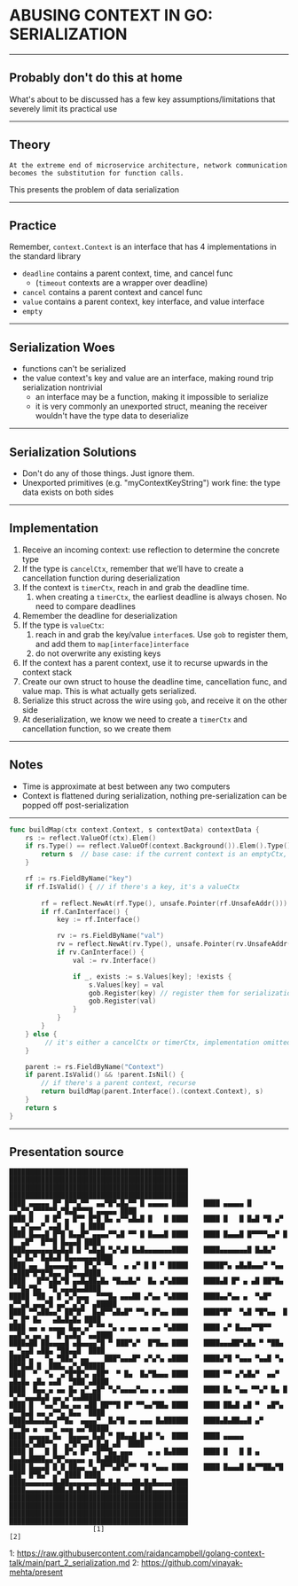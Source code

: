 # ABUSING CONTEXT IN GO: SERIALIZATION

---
<!-- fg=black bg=red -->
## Probably don't do this at home
What's about to be discussed has a few key assumptions/limitations that severely limit its practical use

---

## Theory

```
At the extreme end of microservice architecture, network communication becomes the substitution for function calls.
```
This presents the problem of data serialization
<!-- 
This change forces many compromises in Go, 
mostly because everything sent across the network must be able to be serialized and deserialized. 
Luckily, the Go standard library includes an encoding package, which handles most serialization use cases.
 -->

---
## Practice
Remember, `context.Context` is an interface that has 4 implementations in the standard library
- `deadline` contains a parent context, time, and cancel func
	- (`timeout` contexts are a wrapper over deadline)
- `cancel` contains a parent context and cancel func
- `value` contains a parent context, key interface, and value interface
- `empty`

---
## Serialization Woes

- functions can't be serialized
- the value context's key and value are an interface, making round trip serialization nontrivial
	- an interface may be a function, making it impossible to serialize
	- it is very commonly an unexported struct, meaning the receiver wouldn't have the type data to deserialize

---
## Serialization Solutions

- Don't do any of those things. Just ignore them.
- Unexported primitives (e.g. "myContextKeyString") work fine: the type data exists on both sides

---
## Implementation
 1. Receive an incoming context: use reflection to determine the concrete type
 1. If the type is `cancelCtx`, remember that we’ll have to create a cancellation function during deserialization
 1. If the context is `timerCtx`, reach in and grab the deadline time.
 	1. when creating a `timerCtx`, the earliest deadline is always chosen. No need to compare deadlines
 1. Remember the deadline for deserialization
 1. If the type is `valueCtx`:
 	1. reach in and grab the key/value `interface`s. Use `gob` to register them, and add them to `map[interface]interface`
 	1. do not overwrite any existing keys
 1. If the context has a parent context, use it to recurse upwards in the context stack
 1. Create our own struct to house the deadline time, cancellation func, and value map. This is what actually gets serialized.
 1. Serialize this struct across the wire using `gob`, and receive it on the other side
 1. At deserialization, we know we need to create a `timerCtx` and cancellation function, so we create them

<!-- 
 - gob can serialize things it has the concrete implementations for (e.g. unexported keys with a primitive type)
  -->

---
## Notes

 - Time is approximate at best between any two computers
 - Context is flattened during serialization, nothing pre-serialization can be popped off post-serialization

---
```go
func buildMap(ctx context.Context, s contextData) contextData {
    rs := reflect.ValueOf(ctx).Elem()
    if rs.Type() == reflect.ValueOf(context.Background()).Elem().Type() {
        return s  // base case: if the current context is an emptyCtx, we're done.
    }

    rf := rs.FieldByName("key")
    if rf.IsValid() { // if there's a key, it's a valueCtx
        
        rf = reflect.NewAt(rf.Type(), unsafe.Pointer(rf.UnsafeAddr())).Elem()
        if rf.CanInterface() {
            key := rf.Interface()

            rv := rs.FieldByName("val")
            rv = reflect.NewAt(rv.Type(), unsafe.Pointer(rv.UnsafeAddr())).Elem()
            if rv.CanInterface() {
                val := rv.Interface()

                if _, exists := s.Values[key]; !exists {
                    s.Values[key] = val
                    gob.Register(key) // register them for serialization
                    gob.Register(val)
                }
            }
        }
    } else {
         // it's either a cancelCtx or timerCtx, implementation omitted for
    }

    parent := rs.FieldByName("Context")
    if parent.IsValid() && !parent.IsNil() {
        // if there's a parent context, recurse
        return buildMap(parent.Interface().(context.Context), s)
    }
    return s
}
```
<!-- 
 - lots of reflection and unsafe boilerplate
 - the gist is to reach in, grab the key/val, ensure we're not shadowing something, and register/save them
 - recurse upwards -->

---

## Presentation source
```
█████████████████████████████████████████████    █████████████████████████████████████████████
█████████████████████████████████████████████    █████████████████████████████████████████████
████ ▄▄▄▄▄ █▀ █▀▀▄▀▀  ▄▄▀█▀▄█▄▀▀ █ ▄▄▄▄▄ ████    ████ ▄▄▄▄▄ █ ▀▀▄▀▀▄▀▀▀▀▀▀▄▀█▄█▀▀▀█ ▄▄▄▄▄ ████
████ █   █ █▀ ▄ █▀▀ █▀█ █▄ ▄▀▀▄█▄█ █   █ ████    ████ █   █ █▄█ ▀█ ▄▀ █▄ ▄▀▄▄▄▀ ▄▄█ █   █ ████
████ █▄▄▄█ █▀█ █▄▄█▀ ▄▄▄▄▀▀▄█ ▀▀ █ █▄▄▄█ ████    ████ █▄▄▄█ █▀▀▀▀▄▄▀ █ █  ▄█▀  █▀▀█ █▄▄▄█ ████
████▄▄▄▄▄▄▄█▄█▄█ █ ▀▄█▄█ ▀▄▀▄█ █▄█▄▄▄▄▄▄▄████    ████▄▄▄▄▄▄▄█ █▄█▄▀ █▄▀ █▄▀ █▄█▄█ █▄▄▄▄▄▄▄████
████ ▄▄  █▄▄▄▄▄█▄  █▀▄▀ ▀▀▄  ▄ ▄▀ █ █ ▀ █████    █████▀▄ ▄█▄█▄▄▄▀ ▀▄▄  █▄███▀█▀█▀█▄▄ █▀▄▄▄████
████   █▀▀▄█▄▀█ ▄▄█▄██▄█▄ ▀█▄▄█▄▀  █▄ ▄▀▄████    ████▄█ █▀ ▄ ▄█ ██▀█▄  ▀ ▀█▄▀█▄  ▀█ ▄▄▄█▄▄████
█████ ▀██ ▄ █ ▀▄▀▄▄▄  ▀▀▀█▄ ▄▄▄██ ▄▀▄▄ ▀▄████    ████▄▄▀▄▄ ▄  ▀▄█▀ ▄▀▀▄█ ▄▄▄▀█ ▄▄▀ ▄▀▄▀ ▄█████
████ ▀▀▄██▄▄▀ ██▀█▀  █▄█▀▀▄█▄█▀ ▀▀▄ █▀▄▄ ████    ████▀█▀  ▀▄█ ▀█▀▄▄  █ ▀▄ █▀ █▄   ▄█▄█▄█▄ ████
████ ▄▄ ▄ ▄▄▄▄ █▄▄ ▄▀ ▀▀ ▀▄ ▄ ▄▄ ▄▄ ▄▄ ▀▄████    ████ ▄▀ █▄▄▄▀▀█▀▀  ▄▄█▀▄ ▄▄ ▄  █▀▄▄█▄▀ ▄▄████
████▄██ ██▄▄▄▄█ ▄█▄▄▄▄▀█ ▀ ███▀▄▀  █▀█▄▄ ████    ████▄▄▄██▀▄█▄ ▀ ▀██▄ ▄ ▀▄▄█ ▄██▄ ▀██▄▄█  ████
████▀▄   ▀▄ ▀██▄▀ ▄▄    ███▀▄▄▄█▀ ▄▀▄▀▄ ▄████    ████▄▀█ ▀▄▄▄ ▀▄▄█ ▀▄ ██▀█▄█ █  ███▄ ▄▀▄▀█████
████  ▀  ▀▄  ▄▀█▀█▀▄ ▄██▀  ▀ █▄  █▄▀█▄▄▄ ████    ████ ▀▀ ▄▀▄█▄▀  ▄▄▀ ▄█▄█▄ ▄█▄ ▄▄█  ▀███ ▄████
████  █▄▄ ▄ ▄▄ █▄ ▄▀ ▄█▀ ▀▄▀▄▄▄▄▀▄▄ ▄ ▄ ▄████    ████ █▄ ▀▄▄ ▀▀▄▀ █▄ █ ▀▄▀▀▄▄▄█▄█ ▄▄ ▄▀▄▄█████
████ █  ▀▄▄▀ █▄ ▄▄ ▄██ ██▀▀█ █▀ ▀▀▄▄▀██▄ ████    ████ ██▄█ ▄█ ▀  ▄█▀▄ ▄▀▀█▄█ ▄▄ ▄▀▀▄ █▄▄  ████
████▄█▄▄▄█▄▄▀▀█▄  ▄▄▄▄▀  █▄▀█ ▄▄ ▄▄▄ █▄██████    ████▄█▄██▄▄█ ▄▀     ▄▀▀█▄ ▄  ▄▄▀ ▄▄▄ ▄▄▀█████
████ ▄▄▄▄▄ █▄  █▄▄▄▄ █▄█ ▀ ██▄▄█ █▄█ ▀▄  ████    ████ ▄▄▄▄▄ ████▄▀▄██▀▀▄  ▄▀█▀▄▄█ █▄█ ▄█  ████
████ █   █ █  █▀▄ █▀ ▄█▀▀█▄ ▄▄▄    ▄ ▄ █▄████    ████ █   █ █ ▄ █▄▄█▄████▄▄▀█▀▄▄▄▄▄ ▄ █▄██████
████ █▄▄▄█ █ █ ██▄▄ ▀▄ █▀▀▄█▀▄▀▀ ▀█ ▀▄▄▄ ████    ████ █▄▄▄█ █▄▀▀██▄▀█  ▄██▀ █▀█▄▀ ▄▀ ████ ████
████▄▄▄▄▄▄▄█▄██▄▄▄▄▄▄▄██▄█▄█▄▄▄██▄█▄█▄▄▄▄████    ████▄▄▄▄▄▄▄███▄█▄█▄█▄▄█▄▄███▄▄▄██▄██▄▄▄▄▄████
█████████████████████████████████████████████    █████████████████████████████████████████████
█████████████████████████████████████████████    █████████████████████████████████████████████
                     [1]                                              [2]
```
1: https://raw.githubusercontent.com/raidancampbell/golang-context-talk/main/part_2_serialization.md
2: https://github.com/vinayak-mehta/present